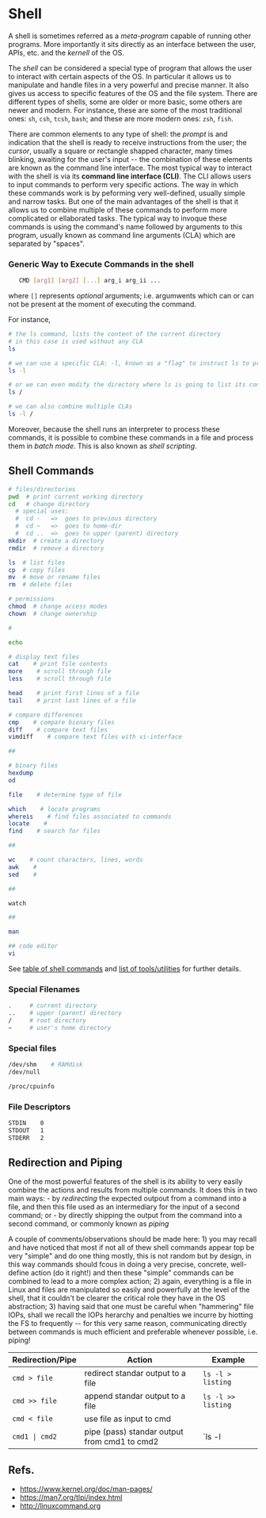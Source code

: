 # Shell
A shell is sometimes referred as a *meta-program* capable of running
other programs.
More importantly it sits directly as an interface between the user, APIs,
etc. and the *kernell* of the OS.

The *shell* can be considered a special  type of program that allows the user to interact with certain aspects of the OS.
In particular it allows us to manipulate and handle files in a very powerful and precise manner.
It also gives us access to specific features of the OS and the file system.
There are different types of shells, some are older or more basic, some others are newer and modern.
For instance, these are some of the most traditional ones: `sh`, `csh`, `tcsh`, `bash`;
and  these are more modern ones: `zsh`, `fish`.

There are common elements to any type of shell:
    the *prompt* is and indication that the shell is ready to receive instructions from the user;
    the *cursor*, usually a square or rectangle shapped character, many times blinking, awaiting for the user's input
-- the combination of these elements are known as the command line interface.
The most typical way to interact with the shell is via its **command line interface (CLI)**.
The CLI allows users to input commands to perform very specific actions.
The way in which these commands work is by peforming very well-defined, usually
simple and narrow tasks.
But one of the main advantages of the shell is that it allows us to combine
multiple of these commands to perform more complicated or ellaborated tasks.
The typical way to invoque these commands is using the command's name followed
by arguments to this program, usually known as command line arguments (CLA)
which are separated by "spaces".

### Generic Way to Execute Commands in the shell
```sh
   CMD [arg1] [arg2] [...] arg_i arg_ii ...
```
where `[]` represents *optional* arguments; i.e. argumwents which can or can not be present at the moment of executing the command.

For instance,
```sh
# the ls command, lists the content of the current directory
# in this case is used without any CLA
ls

# we can use a specific CLA: -l, known as a "flag" to instruct ls to provide more details
ls -l

# or we can even modify the directory where ls is going to list its content, in this case in the "root" directory of the system
ls /

# we can also combine multiple CLAs
ls -l /
```

Moreover, because the shell runs an interpreter to process these commands, it is possible to combine these commands in a file and process them in *batch mode*.
This is also known as *shell scripting*.


## Shell Commands

```sh
# files/directories
pwd  # print current working directory
cd   # change directory
  # special uses:
  #  cd -   =>  goes to previous directory
  #  cd ~   =>  goes to home-dir
  #  cd ..  =>  goes to upper (parent) directory
mkdir  # create a directory
rmdir  # remove a directory

ls  # list files
cp  # copy files
mv  # move or rename files
rm  # delete files

# permissions
chmod  # change access modes
chown  # change ownership

#

echo

# display text files
cat    # print file contents
more    # scroll through file
less    # scroll through file

head    # print first lines of a file
tail    # print last lines of a file

# compare differences
cmp    # compare bionary files
diff    # compare text files
vimdiff    # compare text files with vi-interface

##

# binary files
hexdump
od

file    # determine type of file

which    # locate programs
whereis    # find files associated to commands
locate    #
find    # search for files

##

wc    # count characters, lines, words
awk    # 
sed    #

##

watch

##

man

## code editor
vi
```

See [table of shell commands](shell_commands_table.md) and [list of tools/utilities](tools.md) for further details.


### Special Filenames
```sh
.     # current directory
..    # upper (parent) directory
/     # root directory
~     # user's home directory
```

### Special files
```sh
/dev/shm    # RAMdisk
/dev/null

/proc/cpuinfo
```

### File Descriptors
```sh
STDIN    0
STDOUT   1
STDERR   2
```

## Redirection and Piping
One of the most powerful features of the shell is its ability to very easily combine the actions and results from multiple commands.
It does this in two main ways:
    - by *redirecting* the expected outpout from a command into a file, and then this file used as an intermediary for the input of a second command; or
    - by directly shipping the output from the command into a second command, or commonly known as *piping*

A couple of comments/observations should be made here:
    1) you may recall and have noticed that most if not all of thew shell commands appear top be very "simple" and do one thing mostly, this is not random but by design, in this way commands should fcous in doing a very precise, concrete, well-define action (do it right!) and then these "simple" commands can be combined to lead to a more complex action;
    2) again, everything is a file in Linux and files are manipulated so easily and powerfully at the level of the shell, that it couldn't be clearer the critical role they have in the OS abstraction;
    3) having said that one must be careful when "hammering" file IOPs, shall we recall the IOPs herarchy and penalties we incurre by hiotting the FS to frequently -- for this very same reason, communicating directly between commands is much efficient and preferable whenever possible, i.e. piping!

|  Redirection/Pipe |    Action    |    Example    |
|-----------------|-----------------------------------------|-------------------------|
| `cmd > file`    |    redirect standar output to a file    |    `ls -l > listing`    |
| `cmd >> file`   |    append standar output to a file      |    `ls -l >> listing`   |
|  `cmd < file`   |    use file as input to cmd             |                         |
| `cmd1 \| cmd2`  |    pipe (pass) standar output from cmd1 to cmd2    |    `ls -l | wc -l`    |
    

## Refs.
   * https://www.kernel.org/doc/man-pages/
   * https://man7.org/tlpi/index.html
   * http://linuxcommand.org

